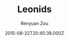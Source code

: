 ---
title: Leonids
github: https://github.com/renyuanz/leonids
demo: https://renyuanz.github.io/leonids
author: Renyuan Zou
ssg:
  - Jekyll
cms:
  - Markdown
date: 2015-08-22T20:45:38.000Z
description: A simple and clean two columns Jekyll theme.
draft: true
publish_date: '2015-08-22T20:45:38Z'
update_date: '2021-02-09T02:19:07Z'
github_star: 858
github_fork: 366
---